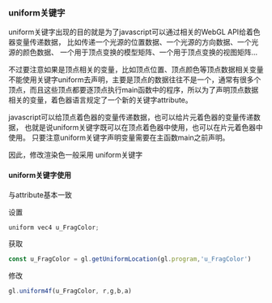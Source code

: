 ### uniform关键字

uniform关键字出现的目的就是为了javascript可以通过相关的WebGL API给着色器变量传递数据，
比如传递一个光源的位置数据、一个光源的方向数据、一个光源的颜色数据、
一个用于顶点变换的模型矩阵、一个用于顶点变换的视图矩阵...

不过要注意如果是顶点相关的变量，比如顶点位置、顶点颜色等顶点数据相关变量不能使用关键字uniform去声明，主要是顶点的数据往往不是一个，通常有很多个顶点，而且这些顶点都要逐顶点执行main函数中的程序，所以为了声明顶点数据相关的变量，着色器语言规定了一个新的关键字attribute。

javascript可以给顶点着色器的变量传递数据，也可以给片元着色器的变量传递数据，
也就是说uniform关键字既可以在顶点着色器中使用，也可以在片元着色器中使用。
只要注意uniform关键字声明变量需要在主函数main之前声明。

因此，修改渲染色一般采用 uniform关键字

#### uniform关键字使用

与attribute基本一致

设置
```js
uniform vec4 u_FragColor;
```

获取
```js
const u_FragColor = gl.getUniformLocation(gl.program,'u_FragColor')
```

修改

```js
gl.uniform4f(u_FragColor, r,g,b,a)
```



